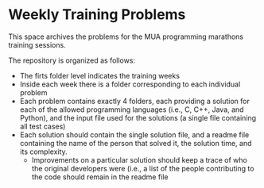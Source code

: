 # Weekly Training Problems 


This space archives the problems for the MUA programming marathons training sessions.

The repository is organized as follows:
  - The firts folder level indicates the training weeks
  - Inside each week there is a folder corresponding to each individual problem 
  - Each problem contains exactly 4 folders, each providing a solution for each of the allowed programming languages (i.e., C, C++, Java, and Python), and the input file used for the solutions (a single file containing all test cases)
  - Each solution should contain the single solution file, and a readme file containing the name of the person that solved it, the solution time, and its complexity.
     - Improvements on a particular solution should keep a trace of who the original developers were (i.e., a list of the people contributing to the code should remain in the readme file

